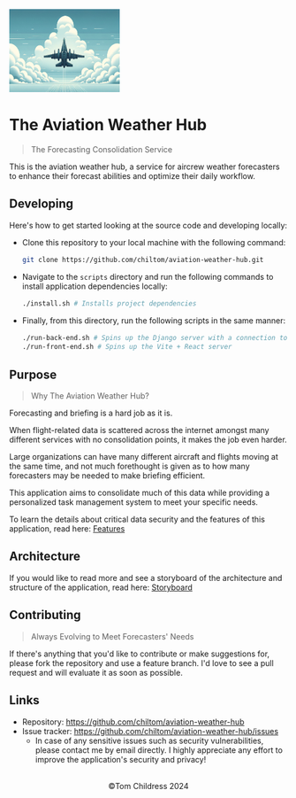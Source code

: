 <img src="./front-end/src/assets/dall-e-underbelly-jet-clouds.webp" width="200px" height="150px"/>

# The Aviation Weather Hub

> The Forecasting Consolidation Service

This is the aviation weather hub, a service for aircrew weather forecasters to enhance their forecast abilities and optimize their daily workflow.

## Developing

Here's how to get started looking at the source code and developing locally:

- Clone this repository to your local machine with the following command:

  ```bash
  git clone https://github.com/chiltom/aviation-weather-hub.git
  ```

- Navigate to the `scripts` directory and run the following commands to install application dependencies locally:

  ```bash
  ./install.sh # Installs project dependencies
  ```

- Finally, from this directory, run the following scripts in the same manner:
  ```bash
  ./run-back-end.sh # Spins up the Django server with a connection to your database
  ./run-front-end.sh # Spins up the Vite + React server
  ```

## Purpose

> Why The Aviation Weather Hub?

Forecasting and briefing is a hard job as it is.

When flight-related data is scattered across the internet amongst many different services with no consolidation points, it makes the job even harder.

Large organizations can have many different aircraft and flights moving at the same time, and
not much forethought is given as to how many forecasters may be needed to make briefing efficient.

This application aims to consolidate much of this data while providing a personalized task management system to meet your specific needs.

To learn the details about critical data security and the features of this application, read here: [Features](./docs/features.md)

## Architecture

If you would like to read more and see a storyboard of the architecture and structure of the application, read here: [Storyboard](./docs/architecture.md)

## Contributing

> Always Evolving to Meet Forecasters' Needs

If there's anything that you'd like to contribute or make suggestions for, please fork the repository and use a feature branch. I'd love to see a pull request and will evaluate it as soon as possible.

## Links

- Repository: https://github.com/chiltom/aviation-weather-hub
- Issue tracker: https://github.com/chiltom/aviation-weather-hub/issues
  - In case of any sensitive issues such as security vulnerabilities, please contact me by email directly. I highly appreciate any effort to improve the application's security and privacy!

<br/>

<div align="center">©Tom Childress 2024</div>
